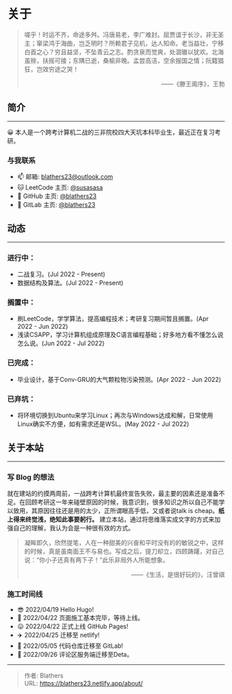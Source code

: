 # 关于


<!--more-->

> 嗟乎！时运不齐，命途多舛。冯唐易老，李广难封。屈贾谊于长沙，非无圣主；窜梁鸿于海曲，岂乏明时？所赖君子见机，达人知命。老当益壮，宁移白首之心？穷且益坚，不坠青云之志。酌贪泉而觉爽，处涸辙以犹欢。北海虽赊，扶摇可接；东隅已逝，桑榆非晚。孟尝高洁，空余报国之情；阮籍猖狂，岂效穷途之哭！
>
> <p align="right"> ——《滕王阁序》，王勃</p>

## 简介

---

😀 本人是一个跨考计算机二战的三非院校四大天坑本科毕业生，最近正在复习考研。


### 与我联系

- 📫  邮箱: blathers23@outlook.com
- 🐱 LeetCode 主页: [@susasasa](https://leetcode.cn/u/susasasa/)
- 👾 GitHub 主页: [@blathers23](https://github.com/blathers23)
- 🦊 GitLab 主页: [@blathers23](https://gitlab.com/blathers23)


## 动态

---

### 进行中：

- 二战复习。(Jul 2022 - Present)
- 数据结构及算法。(Jul 2022 - Present)

### 搁置中：

- 刷LeetCode，学学算法，提高编程技术；考研复习期间暂且搁置。(Apr 2022 - Jun 2022)
- 浅读CSAPP，学习计算机组成原理及C语言编程基础；好多地方看不懂怎么说怎么说。(Jun 2022 - Jul 2022)

### 已完成：

- 毕业设计，基于Conv-GRU的大气颗粒物污染预测。(Apr 2022 - Jun 2022)

### 已弃坑：

- 将环境切换到Ubuntu来学习Linux；再次与Windows达成和解，日常使用Linux确实不方便，如有需求还是WSL。(May 2022 - Jul 2022)

## 关于本站

---

### 写 Blog 的想法

就在建站的约摸两周前，一战跨考计算机最终宣告失败，最主要的因素还是准备不足。在回顾考研这一年来碰壁原因的时候，我意识到，很多知识之所以自己不能学以致用，其原因往往还是用的太少，正所谓眼高手低，又或者说talk is cheap。**纸上得来终觉浅，绝知此事要躬行。** 建立本站，通过将思维落实成文字的方式来加强自己的理解，我认为会是一种很有效的方式。

> 凝眸即久，欣然提笔，人在一种甜美的兴奋和平时没有的的敏锐之中，这样的时候，真是虽南面王不与易也。写成之后，提刀却立，四顾踌躇，对自己说：“你小子还真有两下子！”此乐非局外人所能想象。
> <p align="right"> ——《生活，是很好玩的》，汪曾祺</p>

### 施工时间线


 - 😎  2022/04/19 Hello Hugo!
 - 🥱  2022/04/22 页面施工基本完毕，等待上线。
 - 😛  2022/04/22 正式上线 GitHub Pages!
 - ✈️  2022/04/25 迁移至 netlify!
 - 🦊  2022/05/05 代码仓库迁移至 GitLab!
 - 🐢 2022/09/26 评论区服务端迁移至Deta。


---

> 作者: Blathers  
> URL: https://blathers23.netlify.app/about/  


